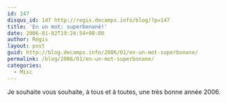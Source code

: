 ```yaml
---
id: 147
disqus_id: 147 http://regis.decamps.info/blog/?p=147
title: 'En un mot: superbonané!'
date: 2006-01-02T19:24:54+00:00
author: Régis
layout: post
guid: http://blog.decamps.info/2006/01/en-un-mot-superbonane/
permalink: /blog/2006/01/en-un-mot-superbonane/
categories:
  - Misc
---
```

Je souhaite vous souhaite, à tous et à toutes, une très bonne année 2006.

